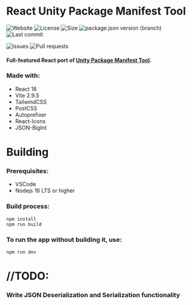 # React Unity Package Manifest Tool
![Website](https://img.shields.io/website?down_color=red&down_message=offline&style=plastic&up_color=green&up_message=online&url=https%3A%2F%2Funity-package-manifest-tool.vercel.app) ![License](https://img.shields.io/github/license/ParkingLotGames/React-Unity-Package-Manifest-Tool?style=plastic) ![Size](https://img.shields.io/github/repo-size/ParkingLotGames/React-Unity-Package-Manifest-Tool?style=plastic) ![package.json version (branch)](https://img.shields.io/github/package-json/v/ParkingLotGames/React-Unity-Package-Manifest-Tool/main?style=plastic) ![Last commit](https://img.shields.io/github/last-commit/ParkingLotGames/React-Unity-Package-Manifest-Tool?style=plastic)

![Issues](https://img.shields.io/github/issues-raw/ParkingLotGames/React-Unity-Package-Manifest-Tool?style=plastic) ![Pull requests](https://img.shields.io/github/issues-pr-raw/ParkingLotGames/React-Unity-Package-Manifest-Tool?style=plastic)

#### Full-featured React port of [Unity Package Manifest Tool](https://github.com/ParkingLotGames/React-Unity-Package-Manifest-Tool/edit/main/README.md).
### Made with:
- React 18
- Vite 2.9.5
- TailwindCSS 
- PostCSS 
- Autoprefixer
- React-Icons 
- JSON-BigInt

# Building

### Prerequisites:

- VSCode
- Nodejs 16 LTS or higher

### Build process:
```
npm install
npm run build
```
### To run the app without building it, use:
```
npm run dev
```

# //TODO:

### Write JSON Deserialization and Serialization functionality

